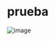 # prueba
![image](https://github.com/daniela-alzate123/prueba/assets/127884054/6d13b0da-151d-476c-821b-568161a6ccdd)

